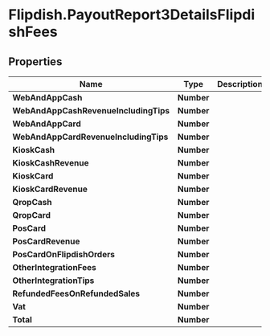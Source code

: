 # Flipdish.PayoutReport3DetailsFlipdishFees

## Properties
Name | Type | Description | Notes
------------ | ------------- | ------------- | -------------
**WebAndAppCash** | **Number** |  | [optional] 
**WebAndAppCashRevenueIncludingTips** | **Number** |  | [optional] 
**WebAndAppCard** | **Number** |  | [optional] 
**WebAndAppCardRevenueIncludingTips** | **Number** |  | [optional] 
**KioskCash** | **Number** |  | [optional] 
**KioskCashRevenue** | **Number** |  | [optional] 
**KioskCard** | **Number** |  | [optional] 
**KioskCardRevenue** | **Number** |  | [optional] 
**QropCash** | **Number** |  | [optional] 
**QropCard** | **Number** |  | [optional] 
**PosCard** | **Number** |  | [optional] 
**PosCardRevenue** | **Number** |  | [optional] 
**PosCardOnFlipdishOrders** | **Number** |  | [optional] 
**OtherIntegrationFees** | **Number** |  | [optional] 
**OtherIntegrationTips** | **Number** |  | [optional] 
**RefundedFeesOnRefundedSales** | **Number** |  | [optional] 
**Vat** | **Number** |  | [optional] 
**Total** | **Number** |  | [optional] 



